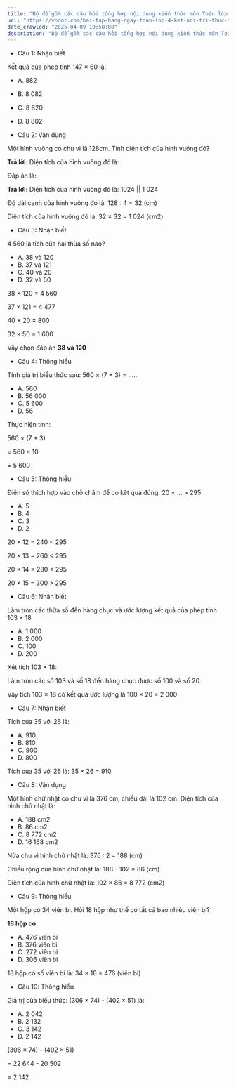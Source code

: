 ```yaml
---
title: "Bộ đề gồm các câu hỏi tổng hợp nội dung kiến thức môn Toán lớp 4 đã học ở Tuần 21 trong chương trình Toán lớp 4 Tập 2 Kết nối tri thức, giúp các em ôn tập và luyện giải các dạng bài tập Toán lớp 4. Mời các em cùng luyện tập."
url: "https://vndoc.com/bai-tap-hang-ngay-toan-lop-4-ket-noi-tri-thuc-tuan-21-thu-5-335573"
date_crawled: "2025-04-09 10:58:08"
description: "Bộ đề gồm các câu hỏi tổng hợp nội dung kiến thức môn Toán lớp 4 đã học ở Tuần 21 trong chương trình Toán lớp 4 Tập 2 Kết nối tri thức, giúp các em ôn tập và luyện giải các dạng bài tập Toán lớp 4. Mời các em cùng luyện tập."
---
```


* Câu 1:  Nhận biết

Kết quả của phép tính 147 × 60 là:

  * A. 882 
  * B. 8 082 
  * C. 8 820 
  * D. 8 802 



* Câu 2:  Vận dụng

Một hình vuông có chu vi là 128cm. Tính diện tích của hình vuông đó?

**Trả lời:** Diện tích của hình vuông đó là: 

Đáp án là:

**Trả lời:** Diện tích của hình vuông đó là: 1024 || 1 024

Độ dài cạnh của hình vuông đó là: 128 : 4 = 32 (cm)

Diện tích của hình vuông đó là: 32 × 32 = 1 024 (cm2)

* Câu 3:  Nhận biết

4 560 là tích của hai thừa số nào?

  * A. 38 và 120 
  * B. 37 và 121 
  * C. 40 và 20 
  * D. 32 và 50 



38 × 120 = 4 560

37 × 121 = 4 477

40 × 20 = 800

32 × 50 = 1 600

Vậy chọn đáp án **38 và 120**

* Câu 4:  Thông hiểu

Tính giá trị biểu thức sau: 560 × (7 + 3) = ......

  * A. 560 
  * B. 56 000 
  * C. 5 600 
  * D. 56 



Thực hiện tính:

560 × (7 + 3)

= 560 × 10

= 5 600

* Câu 5:  Thông hiểu

Điền số thích hợp vào chỗ chấm để có kết quả đúng: 20 × ... > 295

  * A. 5 
  * B. 4 
  * C. 3 
  * D. 2 



20 × 12 = 240 < 295

20 × 13 = 260 < 295

20 × 14 = 280 < 295

20 × 15 = 300 > 295

* Câu 6:  Nhận biết

Làm tròn các thừa số đến hàng chục và ước lượng kết quả của phép tính 103 × 18

  * A. 1 000 
  * B. 2 000 
  * C. 100 
  * D. 200 



Xét tích 103 × 18:

Làm tròn các số 103 và số 18 đến hàng chục được số 100 và số 20.

Vậy tích 103 × 18 có kết quả ước lượng là 100 × 20 = 2 000

* Câu 7:  Nhận biết

Tích của 35 với 26 là:

  * A. 910 
  * B. 810 
  * C. 900 
  * D. 800 



Tích của 35 với 26 là: 35 × 26 = 910

* Câu 8:  Vận dụng

Một hình chữ nhật có chu vi là 376 cm, chiều dài là 102 cm. Diện tích của hình chữ nhật là:

  * A. 188 cm2
  * B. 86 cm2
  * C. 8 772 cm2
  * D. 16 168 cm2



Nửa chu vi hình chữ nhật là: 376 : 2 = 188 (cm)

Chiều rộng của hình chữ nhật là: 188 - 102 = 86 (cm)

Diện tích của hình chữ nhật là: 102 × 86 = 8 772 (cm2)

* Câu 9:  Thông hiểu

Một hộp có 34 viên bi. Hỏi 18 hộp như thế có tất cả bao nhiêu viên bi?

**18 hộp có:**

  * A. 476 viên bi 
  * B. 376 viên bi 
  * C. 272 viên bi 
  * D. 306 viên bi 



18 hộp có số viên bi là: 34 × 18 = 476 (viên bi)

* Câu 10:  Thông hiểu

Giá trị của biểu thức: (306 × 74) - (402 × 51) là:

  * A. 2 042 
  * B. 2 132 
  * C. 3 142 
  * D. 2 142 



(306 × 74) - (402 × 51)

= 22 644 - 20 502

= 2 142
